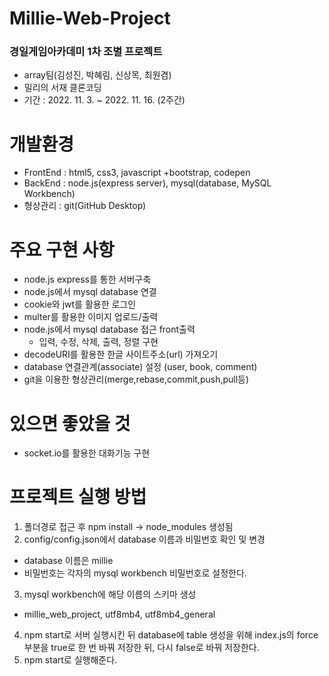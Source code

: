 # Millie-Web-Project
### 경일게임아카데미 1차 조별 프로젝트 ###
- array팀(김성진, 박혜림, 신상목, 최원겸)
- 밀리의 서재 클론코딩
- 기간 : 2022. 11. 3. ~ 2022. 11. 16. (2주간)

# 개발환경
- FrontEnd : html5, css3, javascript
	 +bootstrap, codepen
- BackEnd : node.js(express server), mysql(database, MySQL Workbench)
- 형상관리 : git(GitHub Desktop)

# 주요 구현 사항
- node.js express를 통한 서버구축
- node.js에서 mysql database 연결
- cookie와 jwt를 활용한 로그인
- multer를 활용한 이미지 업로드/출력
- node.js에서 mysql database 접근 front출력
  - 입력, 수정, 삭제, 출력, 정렬 구현
- decodeURI를 활용한 한글 사이트주소(url) 가져오기
- database 연결관계(associate) 설정
  (user, book, comment)
- git을 이용한 형상관리(merge,rebase,commit,push,pull등)

# 있으면 좋았을 것
- socket.io를 활용한 대화기능 구현

# 프로젝트 실행 방법
1. 폴더경로 접근 후 npm install -> node_modules 생성됨
2. config/config.json에서 database 이름과 비밀번호 확인 및 변경
  - database 이름은 millie
  - 비밀번호는 각자의 mysql workbench 비밀번호로 설정한다.
3. mysql workbench에 해당 이름의 스키마 생성
  - millie_web_project, utf8mb4, utf8mb4_general
4. npm start로 서버 실행시킨 뒤 database에 table 생성을 위해 
  index.js의 force 부분을 true로 한 번 바꿔 저장한 뒤, 다시 false로 바꿔 저장한다.
5. npm start로 실행해준다.
